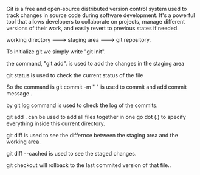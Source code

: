 Git is a free and open-source distributed version control system used to track changes in source code during software development. It's a powerful tool that allows developers to collaborate on projects, manage different versions of their work, and easily revert to previous states if needed.

working directory ---> staging area ---> git repository.

 To initialize git we simply write "git init".

the command, "git add". is used to add the changes in the staging area

git status is used to check the current status of the file

So the command is git commit -m " " is used to commit and add commit message .

by git log command is used to check the log of the commits.

git add .  can be used to add all files together in one go 
dot (.) to specify everything inside this current directory.

git diff <file name> is used to see the differnce between the staging area and the working area.

git diff --cached <file name> is used to see the staged changes.

git checkout<file name> will rollback to the last commited version of that file..